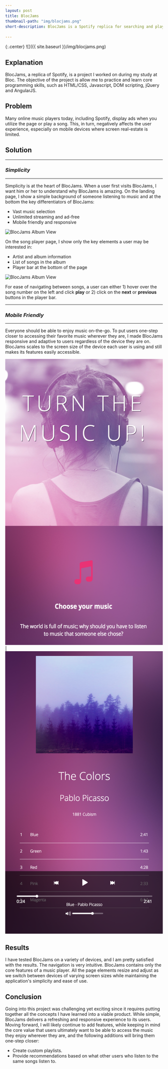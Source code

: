 ```yaml
---
layout: post
title: BlocJams
thumbnail-path: "img/blocjams.png"
short-description: BlocJams is a Spotify replica for searching and playing your favorite songs online.

---
```


{:.center}
![]({{ site.baseurl }}/img/blocjams.png)

## Explanation

BlocJams, a replica of Spotify, is a project I worked on during my study at Bloc. The objective of the project is allow me to practice and learn core programming skills, such as HTML/CSS, Javascript, DOM scripting, jQuery and AngularJS.

## Problem

Many online music players today, including Spotify, display ads when you utilize the page or play a song. This, in turn, negatively affects the user experience, especially on mobile devices where screen real-estate is limited.

## Solution

------
### *Simplicity*
------

Simplicity is at the heart of BlocJams. When a user first visits BlocJams, I want him or her to understand why BlocJams is amazing. On the landing page, I show a simple background of someone listening to music and at the bottom the key differentiators of BlocJams:
* Vast music selection
* Unlimited streaming and ad-free
* Mobile friendly and responsive

![BlocJams Album View](/img/blocjams.png)

On the song player page, I show only the key elements a user may be interested in:

* Artist and album information
* List of songs in the album
* Player bar at the bottom of the page

![BlocJams Album View](/img/blocjams-album.png)

For ease of navigating between songs, a user can either 1) hover over the song number on the left and click **play** or 2) click on the **next** or **previous** buttons in the player bar.

------
### *Mobile Friendly*
------

Everyone should be able to enjoy music on-the-go. To put users one-step closer to accessing their favorite music wherever they are, I made BlocJams responsive and adaptive to users regardless of the device they are on. BlocJams scales to the screen size of the device each user is using and still makes its features easily accessible.

![BlocJams Landing 1](/img/blocjams-landing-1.png)  | ![BlocJams Album Mobile](/img/blocjams-album-mobile.png)

## Results

I have tested BlocJams on a variety of devices, and I am pretty satisfied with the results. The navigation is very intuitive. BlocJams  contains only the core features of a music player. All the page elements resize and adjust as we switch between devices of varying screen sizes while maintaining the application's simplicity and ease of use.

## Conclusion

Going into this project was challenging yet exciting since it requires putting together all the concepts I have learned into a viable product. While simple, BlocJams delivers a refreshing and responsive experience to its users. Moving forward, I will likely continue to add features, while keeping in mind the core value that users ultimately want to be able to access the music they enjoy wherever they are, and the following additions will bring them one-step closer:

* Create custom playlists.
* Provide recommendations based on what other users who listen to the same songs listen to.
